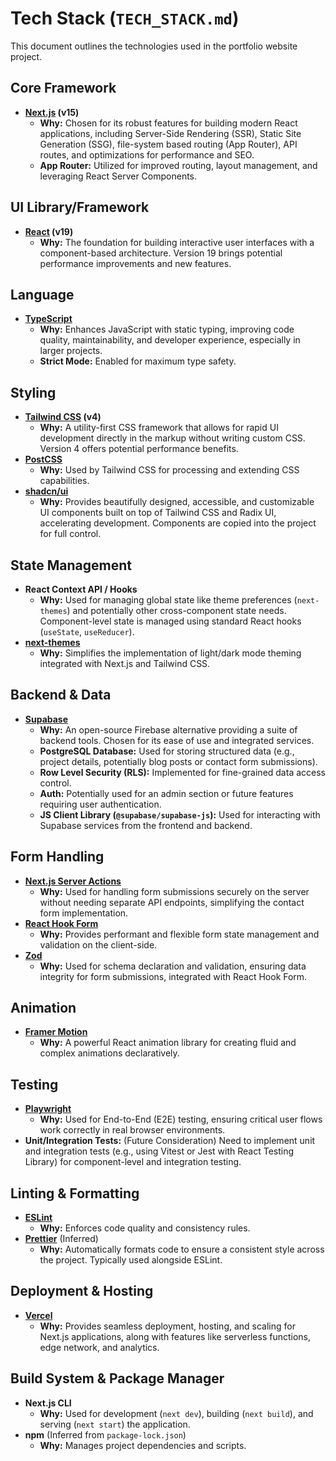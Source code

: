 # Tech Stack (`TECH_STACK.md`)

This document outlines the technologies used in the portfolio website project.

## Core Framework

*   **[Next.js](https://nextjs.org/) (v15)**
    *   **Why:** Chosen for its robust features for building modern React applications, including Server-Side Rendering (SSR), Static Site Generation (SSG), file-system based routing (App Router), API routes, and optimizations for performance and SEO.
    *   **App Router:** Utilized for improved routing, layout management, and leveraging React Server Components.

## UI Library/Framework

*   **[React](https://react.dev/) (v19)**
    *   **Why:** The foundation for building interactive user interfaces with a component-based architecture. Version 19 brings potential performance improvements and new features.

## Language

*   **[TypeScript](https://www.typescriptlang.org/)**
    *   **Why:** Enhances JavaScript with static typing, improving code quality, maintainability, and developer experience, especially in larger projects.
    *   **Strict Mode:** Enabled for maximum type safety.

## Styling

*   **[Tailwind CSS](https://tailwindcss.com/) (v4)**
    *   **Why:** A utility-first CSS framework that allows for rapid UI development directly in the markup without writing custom CSS. Version 4 offers potential performance benefits.
*   **[PostCSS](https://postcss.org/)**
    *   **Why:** Used by Tailwind CSS for processing and extending CSS capabilities.
*   **[shadcn/ui](https://ui.shadcn.com/)**
    *   **Why:** Provides beautifully designed, accessible, and customizable UI components built on top of Tailwind CSS and Radix UI, accelerating development. Components are copied into the project for full control.

## State Management

*   **React Context API / Hooks**
    *   **Why:** Used for managing global state like theme preferences (`next-themes`) and potentially other cross-component state needs. Component-level state is managed using standard React hooks (`useState`, `useReducer`).
*   **[next-themes](https://github.com/pacocoursey/next-themes)**
    *   **Why:** Simplifies the implementation of light/dark mode theming integrated with Next.js and Tailwind CSS.

## Backend & Data

*   **[Supabase](https://supabase.com/)**
    *   **Why:** An open-source Firebase alternative providing a suite of backend tools. Chosen for its ease of use and integrated services.
    *   **PostgreSQL Database:** Used for storing structured data (e.g., project details, potentially blog posts or contact form submissions).
    *   **Row Level Security (RLS):** Implemented for fine-grained data access control.
    *   **Auth:** Potentially used for an admin section or future features requiring user authentication.
    *   **JS Client Library (`@supabase/supabase-js`):** Used for interacting with Supabase services from the frontend and backend.

## Form Handling

*   **[Next.js Server Actions](https://nextjs.org/docs/app/building-your-application/data-fetching/server-actions-and-mutations)**
    *   **Why:** Used for handling form submissions securely on the server without needing separate API endpoints, simplifying the contact form implementation.
*   **[React Hook Form](https://react-hook-form.com/)**
    *   **Why:** Provides performant and flexible form state management and validation on the client-side.
*   **[Zod](https://zod.dev/)**
    *   **Why:** Used for schema declaration and validation, ensuring data integrity for form submissions, integrated with React Hook Form.

## Animation

*   **[Framer Motion](https://www.framer.com/motion/)**
    *   **Why:** A powerful React animation library for creating fluid and complex animations declaratively.

## Testing

*   **[Playwright](https://playwright.dev/)**
    *   **Why:** Used for End-to-End (E2E) testing, ensuring critical user flows work correctly in real browser environments.
*   **Unit/Integration Tests:** (Future Consideration) Need to implement unit and integration tests (e.g., using Vitest or Jest with React Testing Library) for component-level and integration testing.

## Linting & Formatting

*   **[ESLint](https://eslint.org/)**
    *   **Why:** Enforces code quality and consistency rules.
*   **[Prettier](https://prettier.io/)** (Inferred)
    *   **Why:** Automatically formats code to ensure a consistent style across the project. Typically used alongside ESLint.

## Deployment & Hosting

*   **[Vercel](https://vercel.com/)**
    *   **Why:** Provides seamless deployment, hosting, and scaling for Next.js applications, along with features like serverless functions, edge network, and analytics.

## Build System & Package Manager

*   **Next.js CLI**
    *   **Why:** Used for development (`next dev`), building (`next build`), and serving (`next start`) the application.
*   **npm** (Inferred from `package-lock.json`)
    *   **Why:** Manages project dependencies and scripts.
